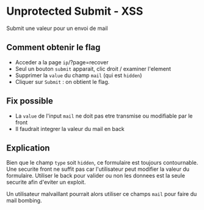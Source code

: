 # Unprotected Submit - XSS
Submit une valeur pour un envoi de mail

## Comment obtenir le flag
* Acceder a la page `ip`/?page=recover
* Seul un bouton `submit` apparait, clic droit / examiner l'element
* Supprimer la `value` du champ `mail` (qui est `hidden`)
* Cliquer sur `Submit` : on obtient le flag.

## Fix possible
* La `value` de l'input `mail` ne doit pas etre transmise ou modifiable par le front
* Il faudrait integrer la valeur du mail en back

## Explication
Bien que le champ `type` soit `hidden`, ce formulaire est toujours contournable.
Une securite front ne suffit pas car l'utilisateur peut modifier la valeur du formulaire.
Utiliser le back pour valider ou non les donnees est la seule securite afin d'eviter un exploit.

Un utilisateur malvaillant pourrait alors utiliser ce champs `mail` pour faire du mail bombing.
